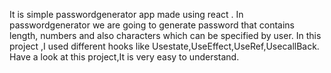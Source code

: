 It is simple passwordgenerator app made using react .
In passwordgenerator  we are going to generate password that contains length, numbers and also characters which can be specified by user.
In this project ,I used different hooks like Usestate,UseEffect,UseRef,UsecallBack.
Have a look at this project,It is very easy to understand.
